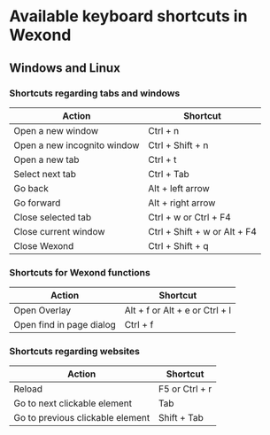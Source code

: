 # Available keyboard shortcuts in Wexond

## Windows and Linux

### Shortcuts regarding tabs and windows

| Action                      | Shortcut                     |
| --------------------------- | ---------------------------- |
| Open a new window           | Ctrl + n                     |
| Open a new incognito window | Ctrl + Shift + n             |
| Open a new tab              | Ctrl + t                     |
| Select next tab             | Ctrl + Tab                   |
| Go back                     | Alt + left arrow             |
| Go forward                  | Alt + right arrow            |
| Close selected tab          | Ctrl + w or Ctrl + F4        |
| Close current window        | Ctrl + Shift + w or Alt + F4 |
| Close Wexond                | Ctrl + Shift + q             |

### Shortcuts for Wexond functions

| Action                   | Shortcut                       |
| ------------------------ | ------------------------------ |
| Open Overlay             | Alt + f or Alt + e or Ctrl + l |
| Open find in page dialog | Ctrl + f                       |

### Shortcuts regarding websites

| Action                           | Shortcut       |
| -------------------------------- | -------------- |
| Reload                           | F5 or Ctrl + r |
| Go to next clickable element     | Tab            |
| Go to previous clickable element | Shift + Tab    |
